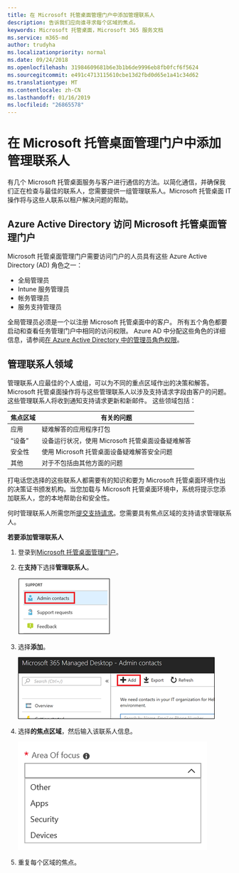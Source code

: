 ```yaml
---
title: 在 Microsoft 托管桌面管理门户中添加管理联系人
description: 告诉我们应向谁寻求每个区域的焦点。
keywords: Microsoft 托管桌面，Microsoft 365 服务文档
ms.service: m365-md
author: trudyha
ms.localizationpriority: normal
ms.date: 09/24/2018
ms.openlocfilehash: 31984609681b6e3b1b6de9996eb8fb0fcf6f5624
ms.sourcegitcommit: e491c4713115610cbe13d2fbd0d65e1a41c34d62
ms.translationtype: MT
ms.contentlocale: zh-CN
ms.lasthandoff: 01/16/2019
ms.locfileid: "26865578"
---
```

# <a name="add-admin-contacts-in-microsoft-managed-desktop-admin-portal"></a>在 Microsoft 托管桌面管理门户中添加管理联系人

有几个 Microsoft 托管桌面服务与客户进行通信的方法。以简化通信，并确保我们正在检查与最佳的联系人，您需要提供一组管理联系人。Microsoft 托管桌面 IT 操作将与这些人联系以租户解决问题的帮助。 

## <a name="azure-active-directory-access-for-microsoft-managed-desktop-admin-portal"></a>Azure Active Directory 访问 Microsoft 托管桌面管理门户

Microsoft 托管桌面管理门户需要访问门户的人员具有这些 Azure Active Directory (AD) 角色之一：
- 全局管理员
- Intune 服务管理员
- 帐务管理员
- 服务支持管理员

全局管理员必须是一个以注册 Microsoft 托管桌面中的客户。 所有五个角色都要启动和查看任务管理门户中相同的访问权限。 Azure AD 中分配这些角色的详细信息，请参阅[在 Azure Active Directory 中的管理员角色权限](https://docs.microsoft.com/azure/active-directory/users-groups-roles/directory-assign-admin-roles)。 

## <a name="admin-contact-focus-areas"></a>管理联系人领域

管理联系人应最佳的个人或组，可以为不同的重点区域作出的决策和解答。 Microsoft 托管桌面操作将与这些管理联系人以涉及支持请求字段由客户的问题。 这些管理联系人将收到通知支持请求更新和新邮件。 这些领域包括：

焦点区域 | 有关的问题
--- | ---
应用 | 疑难解答的应用程序打包
 “设备”  | 设备运行状况，使用 Microsoft 托管桌面设备疑难解答
安全性 | 使用 Microsoft 托管桌面设备疑难解答安全问题
其他 | 对于不包括由其他方面的问题

打电话您选择的这些联系人都需要有的知识和要为 Microsoft 托管桌面环境作出的决策证书颁发机构。当您加载与 Microsoft 托管桌面环境中，系统将提示您添加联系人，您的本地帮助台和安全性。 

何时管理联系人所需您所[提交支持请求](../working-with-managed-desktop/support.md)。您需要具有焦点区域的支持请求管理联系人。 

**若要添加管理联系人**

1.  登录到[Microsoft 托管桌面管理门户](http://aka.ms/mwaasportal)。 

2.  在**支持**下选择**管理联系人**。 

    ![支持菜单，管理联系人](images/admincontacts.png)

3. 选择**添加**。

    ![管理门户添加按钮](images/adminadd.png)

4.  选择**的焦点区域**，然后输入该联系人信息。 

    ![列表中的焦点区域](images/areaoffocus.png)

5. 重复每个区域的焦点。 

